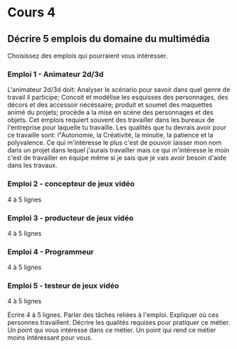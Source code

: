 # Cours 4
## Décrire 5 emplois du domaine du multimédia
Choisissez des emplois qui pourraient vous intéresser. 

### Emploi 1 - Animateur 2d/3d

L'animateur 2d/3d doit: Analyser le scénario pour savoir dans quel genre de travail il participe; Concoit et modélise les esquisses des personnages, des décors et des accessoir nécéssaire; produit et soumet des maquettes animé du projets; procède a la mise en scène des personnages et des objets. Cet emplois requiert souvent des travailler dans les bureaux de l'entreprise pour laquelle tu travaille. Les qualités que tu devrais avoir pour ce travaille sont: l"Autonomie, la Créativité, la minutie, la patience et la polyvalence. Ce qui m'intéresse le plus c'est de pouvoir laisser mon nom dans un projet dans lequel j'aurais travailler mais ce qui m'intéresse le moin c'est de travailler en équipe même si je sais que je vais avoir besoin d'aide dans les travaux.

### Emploi 2 - concepteur de jeux vidéo

4 à 5 lignes

### Emploi 3 - producteur de jeux vidéo

4 à 5 lignes 

### Emploi 4 - Programmeur

4 à 5 lignes

### Emploi 5 - testeur de jeux vidéo

4 à 5 lignes


Écrire 4 à 5 lignes. Parler des tâches reliées à l'emploi. Expliquer où ces personnes travaillent. Décrire les qualités requises pour pratiquer ce métier. Un point qui vous intéresse dans ce métier. Un point qui rend ce métier moins intéressant pour vous. 
